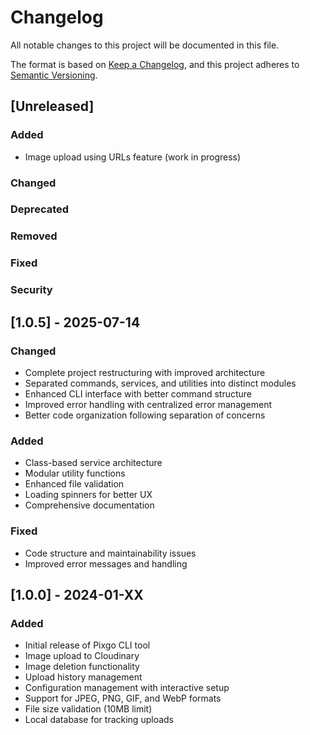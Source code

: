 # Changelog

All notable changes to this project will be documented in this file.

The format is based on [Keep a Changelog](https://keepachangelog.com/en/1.0.0/),
and this project adheres to [Semantic Versioning](https://semver.org/spec/v2.0.0.html).

## [Unreleased]

### Added
- Image upload using URLs feature (work in progress)

### Changed

### Deprecated

### Removed

### Fixed

### Security

## [1.0.5] - 2025-07-14

### Changed
- Complete project restructuring with improved architecture
- Separated commands, services, and utilities into distinct modules
- Enhanced CLI interface with better command structure
- Improved error handling with centralized error management
- Better code organization following separation of concerns

### Added
- Class-based service architecture
- Modular utility functions
- Enhanced file validation
- Loading spinners for better UX
- Comprehensive documentation

### Fixed
- Code structure and maintainability issues
- Improved error messages and handling

## [1.0.0] - 2024-01-XX

### Added
- Initial release of Pixgo CLI tool
- Image upload to Cloudinary
- Image deletion functionality
- Upload history management
- Configuration management with interactive setup
- Support for JPEG, PNG, GIF, and WebP formats
- File size validation (10MB limit)
- Local database for tracking uploads